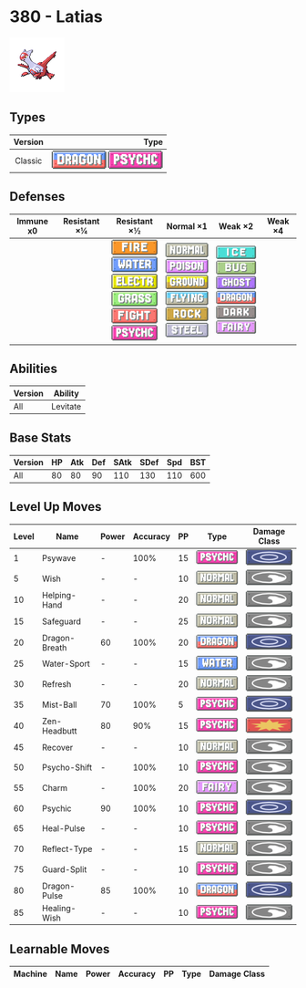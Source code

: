 # 380 - Latias

![latias](../img/pokemon/380.png)

## Types

| Version | Type                                                                    |
| :-----: | ----------------------------------------------------------------------: |
| Classic | ![dragon](../img/types/dragon.png) ![psychic](../img/types/psychic.png) |

## Defenses

| Immune x0 | Resistant ×¼ | Resistant ×½                                                                                                                                                                                                                            | Normal ×1                                                                                                                                                                                                                       | Weak ×2                                                                                                                                                                                                           | Weak ×4 |
| --------- | ------------ | --------------------------------------------------------------------------------------------------------------------------------------------------------------------------------------------------------------------------------------- | ------------------------------------------------------------------------------------------------------------------------------------------------------------------------------------------------------------------------------- | ----------------------------------------------------------------------------------------------------------------------------------------------------------------------------------------------------------------- | ------- |
|           |              | ![fire](../img/types/fire.png)<br/>![water](../img/types/water.png)<br/>![electric](../img/types/electric.png)<br/>![grass](../img/types/grass.png)<br/>![fighting](../img/types/fighting.png)<br/>![psychic](../img/types/psychic.png) | ![normal](../img/types/normal.png)<br/>![poison](../img/types/poison.png)<br/>![ground](../img/types/ground.png)<br/>![flying](../img/types/flying.png)<br/>![rock](../img/types/rock.png)<br/>![steel](../img/types/steel.png) | ![ice](../img/types/ice.png)<br/>![bug](../img/types/bug.png)<br/>![ghost](../img/types/ghost.png)<br/>![dragon](../img/types/dragon.png)<br/>![dark](../img/types/dark.png)<br/>![fairy](../img/types/fairy.png) |         |

## Abilities

| Version | Ability  |
| ------- | -------- |
| All     | Levitate |

## Base Stats

| Version | HP | Atk | Def | SAtk | SDef | Spd | BST |
| ------- | -- | --- | --- | ---- | ---- | --- | --- |
| All     | 80 | 80  | 90  | 110  | 130  | 110 | 600 |

## Level Up Moves

| Level | Name          | Power | Accuracy | PP | Type                                 | Damage Class                           |
| ----- | ------------- | ----- | -------- | -- | ------------------------------------ | -------------------------------------- |
| 1     | Psywave       | -     | 100%     | 15 | ![psychic](../img/types/psychic.png) | ![special](../img/types/special.png)   |
| 5     | Wish          | -     | -        | 10 | ![normal](../img/types/normal.png)   | ![status](../img/types/status.png)     |
| 10    | Helping-Hand  | -     | -        | 20 | ![normal](../img/types/normal.png)   | ![status](../img/types/status.png)     |
| 15    | Safeguard     | -     | -        | 25 | ![normal](../img/types/normal.png)   | ![status](../img/types/status.png)     |
| 20    | Dragon-Breath | 60    | 100%     | 20 | ![dragon](../img/types/dragon.png)   | ![special](../img/types/special.png)   |
| 25    | Water-Sport   | -     | -        | 15 | ![water](../img/types/water.png)     | ![status](../img/types/status.png)     |
| 30    | Refresh       | -     | -        | 20 | ![normal](../img/types/normal.png)   | ![status](../img/types/status.png)     |
| 35    | Mist-Ball     | 70    | 100%     | 5  | ![psychic](../img/types/psychic.png) | ![special](../img/types/special.png)   |
| 40    | Zen-Headbutt  | 80    | 90%      | 15 | ![psychic](../img/types/psychic.png) | ![physical](../img/types/physical.png) |
| 45    | Recover       | -     | -        | 10 | ![normal](../img/types/normal.png)   | ![status](../img/types/status.png)     |
| 50    | Psycho-Shift  | -     | 100%     | 10 | ![psychic](../img/types/psychic.png) | ![status](../img/types/status.png)     |
| 55    | Charm         | -     | 100%     | 20 | ![fairy](../img/types/fairy.png)     | ![status](../img/types/status.png)     |
| 60    | Psychic       | 90    | 100%     | 10 | ![psychic](../img/types/psychic.png) | ![special](../img/types/special.png)   |
| 65    | Heal-Pulse    | -     | -        | 10 | ![psychic](../img/types/psychic.png) | ![status](../img/types/status.png)     |
| 70    | Reflect-Type  | -     | -        | 15 | ![normal](../img/types/normal.png)   | ![status](../img/types/status.png)     |
| 75    | Guard-Split   | -     | -        | 10 | ![psychic](../img/types/psychic.png) | ![status](../img/types/status.png)     |
| 80    | Dragon-Pulse  | 85    | 100%     | 10 | ![dragon](../img/types/dragon.png)   | ![special](../img/types/special.png)   |
| 85    | Healing-Wish  | -     | -        | 10 | ![psychic](../img/types/psychic.png) | ![status](../img/types/status.png)     |

## Learnable Moves

| Machine | Name | Power | Accuracy | PP | Type | Damage Class |
| ------- | ---- | ----- | -------- | -- | ---- | ------------ |